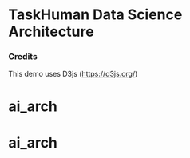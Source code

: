 # TaskHuman Data Science Architecture

### Credits

This demo uses D3js (https://d3js.org/)
# ai_arch
# ai_arch
